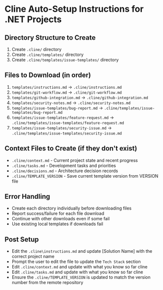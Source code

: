 # Cline Auto-Setup Instructions for .NET Projects

## Directory Structure to Create
1. Create `.cline/` directory
2. Create `.cline/templates/` directory  
3. Create `.cline/templates/issue-templates/` directory

## Files to Download (in order)
1. `templates/instructions.md` → `.cline/instructions.md`
2. `templates/git-workflow.md` → `.cline/git-workflow.md`
3. `templates/github-integration.md` → `.cline/github-integration.md`
4. `templates/security-notes.md` → `.cline/security-notes.md`
5. `templates/issue-templates/bug-report.md` → `.cline/templates/issue-templates/bug-report.md`
6. `templates/issue-templates/feature-request.md` → `.cline/templates/issue-templates/feature-request.md`
7. `templates/issue-templates/security-issue.md` → `.cline/templates/issue-templates/security-issue.md`

## Context Files to Create (if they don't exist)
- `.cline/context.md` - Current project state and recent progress
- `.cline/tasks.md` - Development tasks and priorities  
- `.cline/decisions.md` - Architecture decision records
- `.cline/TEMPLATE_VERSION` - Save current template version from VERSION file

## Error Handling
- Create each directory individually before downloading files
- Report success/failure for each file download
- Continue with other downloads even if some fail
- Use existing local templates if downloads fail

## Post Setup
- Edit the `.cline\instructions.md` and update [Solution Name] with the correct project name
- Prompt the user to edit the file to update the `Tech Stack` section
- Edit `.cline/context.md` and update with what you know so far cline
- Edit `.cline/tasks.md` and update with what you know so far cline
- Ensure the `.cline/TEMPLATE_VERSION` is updated to match the version number from the remote repository